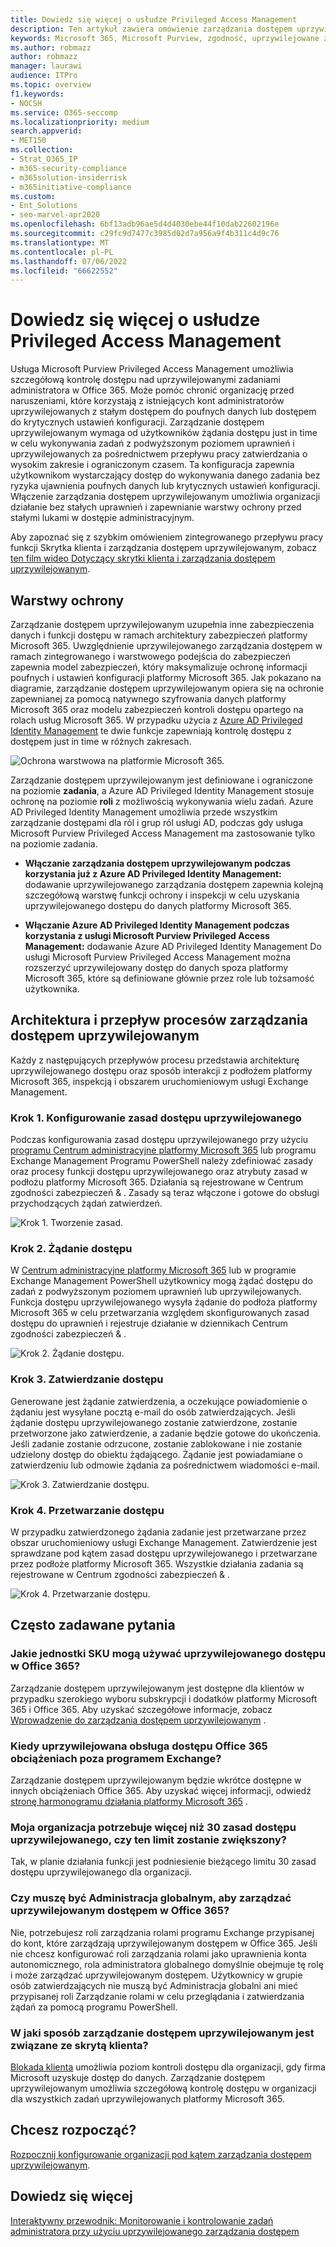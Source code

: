 ```yaml
---
title: Dowiedz się więcej o usłudze Privileged Access Management
description: Ten artykuł zawiera omówienie zarządzania dostępem uprzywilejowanym w usłudze Microsoft Purview, w tym odpowiedzi na często zadawane pytania.
keywords: Microsoft 365, Microsoft Purview, zgodność, uprzywilejowane zarządzanie dostępem
ms.author: robmazz
author: robmazz
manager: laurawi
audience: ITPro
ms.topic: overview
f1.keywords:
- NOCSH
ms.service: O365-seccomp
ms.localizationpriority: medium
search.appverid:
- MET150
ms.collection:
- Strat_O365_IP
- m365-security-compliance
- m365solution-insiderrisk
- m365initiative-compliance
ms.custom:
- Ent_Solutions
- seo-marvel-apr2020
ms.openlocfilehash: 6bf13adb96ae5d4d4030ebe44f10dab22602196e
ms.sourcegitcommit: c29fc9d7477c3985d02d7a956a9f4b311c4d9c76
ms.translationtype: MT
ms.contentlocale: pl-PL
ms.lasthandoff: 07/06/2022
ms.locfileid: "66622552"
---
```

# <a name="learn-about-privileged-access-management"></a>Dowiedz się więcej o usłudze Privileged Access Management

Usługa Microsoft Purview Privileged Access Management umożliwia szczegółową kontrolę dostępu nad uprzywilejowanymi zadaniami administratora w Office 365. Może pomóc chronić organizację przed naruszeniami, które korzystają z istniejących kont administratorów uprzywilejowanych z stałym dostępem do poufnych danych lub dostępem do krytycznych ustawień konfiguracji. Zarządzanie dostępem uprzywilejowanym wymaga od użytkowników żądania dostępu just in time w celu wykonywania zadań z podwyższonym poziomem uprawnień i uprzywilejowanych za pośrednictwem przepływu pracy zatwierdzania o wysokim zakresie i ograniczonym czasem. Ta konfiguracja zapewnia użytkownikom wystarczający dostęp do wykonywania danego zadania bez ryzyka ujawnienia poufnych danych lub krytycznych ustawień konfiguracji. Włączenie zarządzania dostępem uprzywilejowanym umożliwia organizacji działanie bez stałych uprawnień i zapewnianie warstwy ochrony przed stałymi lukami w dostępie administracyjnym.

Aby zapoznać się z szybkim omówieniem zintegrowanego przepływu pracy funkcji Skrytka klienta i zarządzania dostępem uprzywilejowanym, zobacz [ten film wideo Dotyczący skrytki klienta i zarządzania dostępem uprzywilejowanym](https://go.microsoft.com/fwlink/?linkid=2066800).

## <a name="layers-of-protection"></a>Warstwy ochrony

Zarządzanie dostępem uprzywilejowanym uzupełnia inne zabezpieczenia danych i funkcji dostępu w ramach architektury zabezpieczeń platformy Microsoft 365. Uwzględnienie uprzywilejowanego zarządzania dostępem w ramach zintegrowanego i warstwowego podejścia do zabezpieczeń zapewnia model zabezpieczeń, który maksymalizuje ochronę informacji poufnych i ustawień konfiguracji platformy Microsoft 365. Jak pokazano na diagramie, zarządzanie dostępem uprzywilejowanym opiera się na ochronie zapewnianej za pomocą natywnego szyfrowania danych platformy Microsoft 365 oraz modelu zabezpieczeń kontroli dostępu opartego na rolach usług Microsoft 365. W przypadku użycia z [Azure AD Privileged Identity Management](/azure/active-directory/active-directory-privileged-identity-management-configure) te dwie funkcje zapewniają kontrolę dostępu z dostępem just in time w różnych zakresach.

![Ochrona warstwowa na platformie Microsoft 365.](../media/pam-layered-protection.png)

Zarządzanie dostępem uprzywilejowanym jest definiowane i ograniczone na poziomie **zadania**, a Azure AD Privileged Identity Management stosuje ochronę na poziomie **roli** z możliwością wykonywania wielu zadań. Azure AD Privileged Identity Management umożliwia przede wszystkim zarządzanie dostępami dla ról i grup ról usługi AD, podczas gdy usługa Microsoft Purview Privileged Access Management ma zastosowanie tylko na poziomie zadania.

- **Włączanie zarządzania dostępem uprzywilejowanym podczas korzystania już z Azure AD Privileged Identity Management:** dodawanie uprzywilejowanego zarządzania dostępem zapewnia kolejną szczegółową warstwę funkcji ochrony i inspekcji w celu uzyskania uprzywilejowanego dostępu do danych platformy Microsoft 365.

- **Włączanie Azure AD Privileged Identity Management podczas korzystania z usługi Microsoft Purview Privileged Access Management:** dodawanie Azure AD Privileged Identity Management  Do usługi Microsoft Purview Privileged Access Management można rozszerzyć uprzywilejowany dostęp do danych spoza platformy Microsoft 365, które są definiowane głównie przez role lub tożsamość użytkownika.  

## <a name="privileged-access-management-architecture-and-process-flow"></a>Architektura i przepływ procesów zarządzania dostępem uprzywilejowanym

Każdy z następujących przepływów procesu przedstawia architekturę uprzywilejowanego dostępu oraz sposób interakcji z podłożem platformy Microsoft 365, inspekcją i obszarem uruchomieniowym usługi Exchange Management.

### <a name="step-1-configure-a-privileged-access-policy"></a>Krok 1. Konfigurowanie zasad dostępu uprzywilejowanego

Podczas konfigurowania zasad dostępu uprzywilejowanego przy użyciu [programu Centrum administracyjne platformy Microsoft 365](https://admin.microsoft.com) lub programu Exchange Management Programu PowerShell należy zdefiniować zasady oraz procesy funkcji dostępu uprzywilejowanego oraz atrybuty zasad w podłożu platformy Microsoft 365. Działania są rejestrowane w Centrum zgodności zabezpieczeń &amp; . Zasady są teraz włączone i gotowe do obsługi przychodzących żądań zatwierdzeń.

![Krok 1. Tworzenie zasad.](../media/pam-step1-policy-creation.jpg)

### <a name="step-2-access-request"></a>Krok 2. Żądanie dostępu

W [Centrum administracyjne platformy Microsoft 365](https://admin.microsoft.com) lub w programie Exchange Management PowerShell użytkownicy mogą żądać dostępu do zadań z podwyższonym poziomem uprawnień lub uprzywilejowanych. Funkcja dostępu uprzywilejowanego wysyła żądanie do podłoża platformy Microsoft 365 w celu przetwarzania względem skonfigurowanych zasad dostępu do uprawnień i rejestruje działanie w dziennikach Centrum zgodności zabezpieczeń &amp; .

![Krok 2. Żądanie dostępu.](../media/pam-step2-access-request.jpg)

### <a name="step-3-access-approval"></a>Krok 3. Zatwierdzanie dostępu

Generowane jest żądanie zatwierdzenia, a oczekujące powiadomienie o żądaniu jest wysyłane pocztą e-mail do osób zatwierdzających. Jeśli żądanie dostępu uprzywilejowanego zostanie zatwierdzone, zostanie przetworzone jako zatwierdzenie, a zadanie będzie gotowe do ukończenia. Jeśli zadanie zostanie odrzucone, zostanie zablokowane i nie zostanie udzielony dostęp do obiektu żądającego. Żądanie jest powiadamiane o zatwierdzeniu lub odmowie żądania za pośrednictwem wiadomości e-mail.

![Krok 3. Zatwierdzanie dostępu.](../media/pam-step3-access-approval.jpg)

### <a name="step-4-access-processing"></a>Krok 4. Przetwarzanie dostępu

W przypadku zatwierdzonego żądania zadanie jest przetwarzane przez obszar uruchomieniowy usługi Exchange Management. Zatwierdzenie jest sprawdzane pod kątem zasad dostępu uprzywilejowanego i przetwarzane przez podłoże platformy Microsoft 365. Wszystkie działania zadania są rejestrowane w Centrum zgodności zabezpieczeń &amp; .

![Krok 4. Przetwarzanie dostępu.](../media/pam-step4-access-processing.jpg)

## <a name="frequently-asked-questions"></a>Często zadawane pytania

### <a name="what-skus-can-use-privileged-access-in-office-365"></a>Jakie jednostki SKU mogą używać uprzywilejowanego dostępu w Office 365?

Zarządzanie dostępem uprzywilejowanym jest dostępne dla klientów w przypadku szerokiego wyboru subskrypcji i dodatków platformy Microsoft 365 i Office 365. Aby uzyskać szczegółowe informacje, zobacz [Wprowadzenie do zarządzania dostępem uprzywilejowanym](privileged-access-management-configuration.md) .

### <a name="when-will-privileged-access-support-office-365-workloads-beyond-exchange"></a>Kiedy uprzywilejowana obsługa dostępu Office 365 obciążeniach poza programem Exchange?

Zarządzanie dostępem uprzywilejowanym będzie wkrótce dostępne w innych obciążeniach Office 365. Aby uzyskać więcej informacji, odwiedź [stronę harmonogramu działania platformy Microsoft 365](https://www.microsoft.com/microsoft-365/roadmap) .

### <a name="my-organization-needs-more-than-30-privileged-access-policies-will-this-limit-be-increased"></a>Moja organizacja potrzebuje więcej niż 30 zasad dostępu uprzywilejowanego, czy ten limit zostanie zwiększony?

Tak, w planie działania funkcji jest podniesienie bieżącego limitu 30 zasad dostępu uprzywilejowanego dla organizacji.

### <a name="do-i-need-to-be-a-global-admin-to-manage-privileged-access-in-office-365"></a>Czy muszę być Administracja globalnym, aby zarządzać uprzywilejowanym dostępem w Office 365?

Nie, potrzebujesz roli zarządzania rolami programu Exchange przypisanej do kont, które zarządzają uprzywilejowanym dostępem w Office 365. Jeśli nie chcesz konfigurować roli zarządzania rolami jako uprawnienia konta autonomicznego, rola administratora globalnego domyślnie obejmuje tę rolę i może zarządzać uprzywilejowanym dostępem. Użytkownicy w grupie osób zatwierdzających nie muszą być Administracja globalni ani mieć przypisanej roli Zarządzanie rolami w celu przeglądania i zatwierdzania żądań za pomocą programu PowerShell.

### <a name="how-is-privileged-access-management-related-to-customer-lockbox"></a>W jaki sposób zarządzanie dostępem uprzywilejowanym jest związane ze skrytą klienta?

[Blokada klienta](/office365/admin/manage/customer-lockbox-requests) umożliwia poziom kontroli dostępu dla organizacji, gdy firma Microsoft uzyskuje dostęp do danych. Zarządzanie dostępem uprzywilejowanym umożliwia szczegółową kontrolę dostępu w organizacji dla wszystkich zadań uprzywilejowanych platformy Microsoft 365.

## <a name="ready-to-get-started"></a>Chcesz rozpocząć?

[Rozpocznij konfigurowanie organizacji pod kątem zarządzania dostępem uprzywilejowanym](privileged-access-management-configuration.md).

## <a name="learn-more"></a>Dowiedz się więcej

[Interaktywny przewodnik: Monitorowanie i kontrolowanie zadań administratora przy użyciu uprzywilejowanego zarządzania dostępem](https://content.cloudguides.com/guides/Privileged%20Access%20Management)
